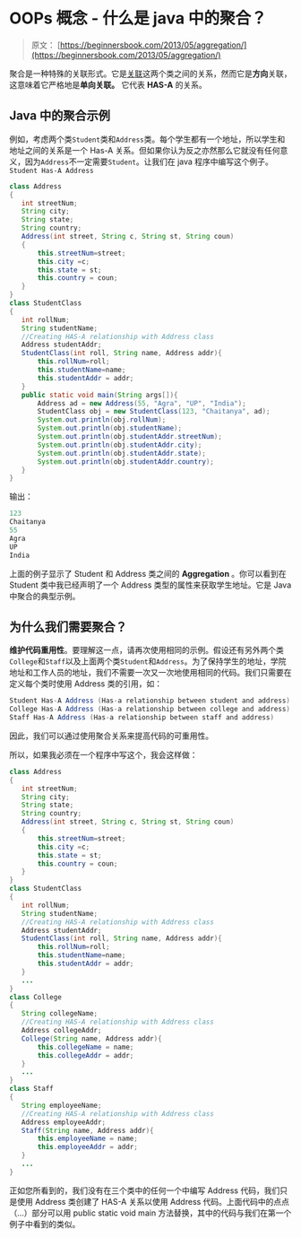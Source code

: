 # OOPs 概念 - 什么是 java 中的聚合？

> 原文： [https://beginnersbook.com/2013/05/aggregation/](https://beginnersbook.com/2013/05/aggregation/)

聚合是一种特殊的关联形式。它是[关联](https://beginnersbook.com/2013/05/association/)这两个类之间的关系，然而它是**方向**关联，这意味着它严格地是**单向关联。** 它代表 **HAS-A** 的关系。

## Java 中的聚合示例

例如，考虑两个类`Student`类和`Address`类。每个学生都有一个地址，所以学生和地址之间的关系是一个 Has-A 关系。但如果你认为反之亦然那么它就没有任何意义，因为`Address`不一定需要`Student`。让我们在 java 程序中编写这个例子。
`Student Has-A Address`

```java
class Address
{
   int streetNum;
   String city;
   String state;
   String country;
   Address(int street, String c, String st, String coun)
   {
       this.streetNum=street;
       this.city =c;
       this.state = st;
       this.country = coun;
   }
}
class StudentClass
{
   int rollNum;
   String studentName;
   //Creating HAS-A relationship with Address class
   Address studentAddr; 
   StudentClass(int roll, String name, Address addr){
       this.rollNum=roll;
       this.studentName=name;
       this.studentAddr = addr;
   }
   public static void main(String args[]){
       Address ad = new Address(55, "Agra", "UP", "India");
       StudentClass obj = new StudentClass(123, "Chaitanya", ad);
       System.out.println(obj.rollNum);
       System.out.println(obj.studentName);
       System.out.println(obj.studentAddr.streetNum);
       System.out.println(obj.studentAddr.city);
       System.out.println(obj.studentAddr.state);
       System.out.println(obj.studentAddr.country);
   }
}
```

输出：

```java
123
Chaitanya
55
Agra
UP
India
```

上面的例子显示了 Student 和 Address 类之间的 **Aggregation** 。你可以看到在 Student 类中我已经声明了一个 Address 类型的属性来获取学生地址。它是 Java 中聚合的典型示例。

## 为什么我们需要聚合？

**维护代码重用性**。要理解这一点，请再次使用相同的示例。假设还有另外两个类`College`和`Staff`以及上面两个类`Student`和`Address`。为了保持学生的地址，学院地址和工作人员的地址，我们不需要一次又一次地使用相同的代码。我们只需要在定义每个类时使用 Address 类的引用，如：

```java
Student Has-A Address (Has-a relationship between student and address)
College Has-A Address (Has-a relationship between college and address)
Staff Has-A Address (Has-a relationship between staff and address)
```

因此，我们可以通过使用聚合关系来提高代码的可重用性。

所以，如果我必须在一个程序中写这个，我会这样做：

```java
class Address
{
   int streetNum;
   String city;
   String state;
   String country;
   Address(int street, String c, String st, String coun)
   {
       this.streetNum=street;
       this.city =c;
       this.state = st;
       this.country = coun;
   }
}
class StudentClass
{
   int rollNum;
   String studentName;
   //Creating HAS-A relationship with Address class
   Address studentAddr; 
   StudentClass(int roll, String name, Address addr){
       this.rollNum=roll;
       this.studentName=name;
       this.studentAddr = addr;
   }
   ...
}
class College
{
   String collegeName;
   //Creating HAS-A relationship with Address class
   Address collegeAddr; 
   College(String name, Address addr){
       this.collegeName = name;
       this.collegeAddr = addr;
   }
   ...
}
class Staff
{
   String employeeName;
   //Creating HAS-A relationship with Address class
   Address employeeAddr; 
   Staff(String name, Address addr){
       this.employeeName = name;
       this.employeeAddr = addr;
   }
   ...
}

```

正如您所看到的，我们没有在三个类中的任何一个中编写 Address 代码，我们只是使用 Address 类创建了 HAS-A 关系以使用 Address 代码。上面代码中的点点（...）部分可以用 public static void main 方法替换，其中的代码与我们在第一个例子中看到的类似。